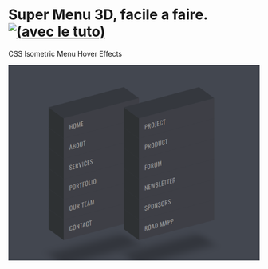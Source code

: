 # Super Menu 3D, facile a faire. [![*(avec le tuto)*]()](https://youtu.be/MmdKeypSxE8)

CSS Isometric Menu Hover Effects 

[![img_contact](./img/menu3D.PNG)]()


